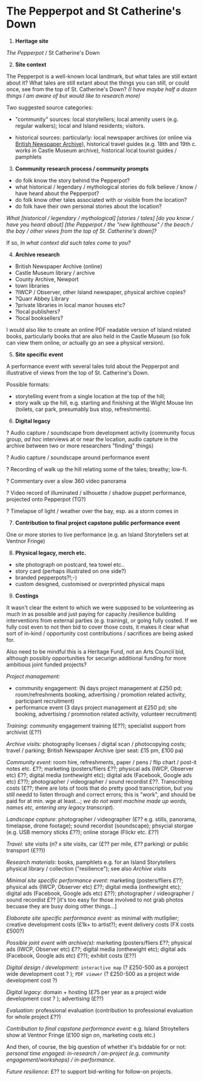 # The Pepperpot and St Catherine's Down

1. __Heritage site__

*The Pepperpot* / St Catherine's Down

2. __Site context__

The Pepperpot is a well-known local landmark, but what tales are still extant about it? What tales are still extant about the things you can still, or could once, see from the top of St. Catherine's Down? *(I have maybe half a dozen things I am aware of but would like to research more)*

Two suggested source categories:

- "community" sources: local storytellers; local amenity users (e.g. regular walkers); local and Island residents; visitors.

- historical sources: particularly: local newspaper archives (or online via [British Newspaper Archive](https://britishnewspaperarchive.co.uk)), historical travel guides (e.g. 18th and 19th c. works in Castle Museum archive),  historical local tourist guides / pamphlets

3. __Community research  process / community prompts__

- do folk know the story behind the Pepperpot?
- what historical / legendary / mythological stories do folk believe / know / have heard about the Pepperpot?
- do folk know other tales associated with or visible from the location?
- do folk have their own personal stories about the location?

*What [historical / legendary / mythological] [stories / tales] [do you know / have you heard about] [the Pepperpot / the "new lighthouse" / the beach / the bay / other views from the top of St. Catherine's down]?*

If so, *In what context did such tales come to you?*

4. __Archive research__

- British Newspaper Archive (online)
- Castle Museum library / archive
- County Archive, Newport
- town libraries
- ?IWCP / Observer, other Island newspaper, physical archive copies?
- ?Quarr Abbey Library
- ?private libraries in local manor houses etc?
- ?local publishers?
- ?local booksellers?

I would also like to create an online PDF readable version of Island related books, particularly books that are also held in the Castle Museum (so folk can view them online, *or* actually go an see a physical version).

5. __Site specific event__

A performance event with several tales told about the Pepperpot and illustrative of views from the top of St. Catherine's Down.

Possible formats:

- storytelling event from a single location at the top of the hill;
- story walk up the hill, e.g. starting and finishing at the Wight Mouse Inn (toilets, car park, presumably bus stop, refreshments).

6. __Digital legacy__

? Audio capture / soundscape from development activity (community focus group, *ad hoc* interviews at or near the location, audio capture in the archive between two or more researchers "finding" things)

? Audio capture / soundscape around performance event

? Recording of walk up the hill relating some of the tales; breathy; low-fi.

? Commentary over a slow 360 video panorama

? Video record of illuminated / silhouette / shadow puppet performance, projected onto Pepperpot (TG?)

? Timelapse of light / weather over the bay, esp. as a storm comes in

7. __Contribution to final project capstone public performance event__

One or more stories to live performance (e.g. an Island Storytellers set at Ventnor Fringe)

8. __Physical legacy, merch etc.__

- site photograph on postcard, tea towel etc..
- story card (perhaps illustrated on one side?)
- branded pepperpots?!;-)
- custom designed, customised or overprinted physical maps

9. __Costings__

It wasn't clear the extent to which we were supposed to be volunteering as much in as possible and just paying for capacity /resilience building interventions from external parties (e.g. training), or going fully costed. If we fully cost even to not then bid to cover those costs, it makes it clear what sort of in-kind / opportunity cost contributions / sacrifices are being asked for.

Also need to be mindful this is a Heritage Fund, not an Arts Council bid, although possibly opportunities for securign additional funding for more ambitious joint funded projects?

*Project management:*

- community engagement: (N days project management at £250 pd; room/refreshments booking, advertising / promotion related activity, participant recruitment)
- performance event (3 days project management at £250 pd; site booking, advertising / promnotion related activity, volunteer recruitment)

*Training:* community engagement training (£??); specialist support from archivist (£??)

*Archive visits:* photography licenses / digital scan / photocopying costs; travel / parking; British Newspaper Archive (per seat: £15 pm, £100 pa)

*Community event:* room hire, refreshments, paper / pens / flip chart / post-it notes etc. £??; marketing (posters/fliers £??; physical ads (IWCP, Observer etc) £??; digital media (onthewight etc); digital ads (Facebook, Google ads etc) £??); photographer / videographer / sound recordist £??. Transcribing costs (£??; there are lots of tools that do pretty good transcription, but you still needd to listen through and correct errors; this is "work", and should be paid for at min. wge at least...; *we do not want machine made up words, names etc, entering any legacy transcript*).

*Landscape capture*: photographer / videographer (£?? e.g. stills, panorama, timelapse, drone footage); sound recordist (soundscape); phsycial storgae (e.g. USB memory sticks £??); online storage (Flickr etc. £??)

*Travel:* site visits (n? x site visits, car (£?? per mile, £?? parking) or public transport (£??))

*Research materials*: books, pamphlets e.g. for an Island Storytellers physical library / collection ("resilience"); see also *Archive visits*

*Minimal site specific performance event:* marketing (posters/fliers £??; physical ads (IWCP, Observer etc) £??; digital media (onthewight etc); digital ads (Facebook, Google ads etc) £??); photographer / videographer / sound recordist £?? [it's too easy for those involved to not grab photos becuase they are busy doing other things...]

*Elaborate site specific performance event:* as minimal with mutliplier; creative development costs (£1k+ to artist?); event delivery costs (FX costs £500?)

*Possible joint event with archive(s):* marketing (posters/fliers £??; physical ads (IWCP, Observer etc) £??; digital media (onthewight etc); digital ads (Facebook, Google ads etc) £??); exhibit costs (£??)

*Digital design / development:* `interactive map` (? £250-500 as a poroject wide development cost ? ); `PDF viewer` (? £250-500 as a project wide development cost ?)

*Digital legacy:* domain + hosting (£75 per year as a project wide development cost ? ); advertising (£??)

*Evaluation:* professional evaluation (contribution to professional evaluation for whole project £??)

*Contribution to final capstone performance event:* e.g. Island Stroytellers show at Ventnor Fringe (£100 sign on, marketing costs etc.)

And then, of course, the big question of whether it's biddable for or not: *personal time engaged: in-research / on-project (e.g. community engagement/workshops) / in-performance*.

*Future resilience*: £?? to support bid-writing for follow-on projects.